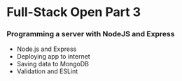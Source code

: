 # Full-Stack Open Part 3

### Programming a server with NodeJS and Express
* Node.js and Express
* Deploying app to internet
* Saving data to MongoDB
* Validation and ESLint
